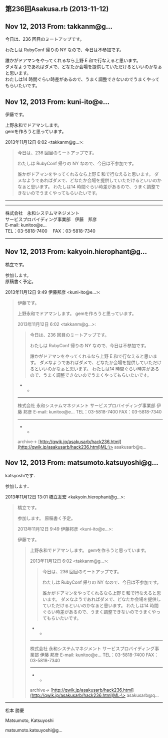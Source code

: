 ## 第236回Asakusa.rb (2013-11-12)

## Nov 12, 2013 From: takkanm@g...

今日は、236 回目のミートアップです。

わたしは RubyConf 帰りの NY なので、今日は不参加です。

誰かがドアマンをやってくれるなら上野 E 和で行なえると思います。  
ダメなようであればダメで、どなたか会場を提供していただけるといいのかなぁと思います。  
わたしは14 時間ぐらい時差があるので、うまく調整できないのでうまくやってもらいたいです。

## Nov 12, 2013 From: kuni-ito@e...

伊藤です。

上野永和でドアマンします。  
gemを作ろうと思っています。

2013年11月12日 6:02 \<takkanm@g...\>:

> 今日は、236 回目のミートアップです。
> 
> わたしは RubyConf 帰りの NY なので、今日は不参加です。
> 
> 誰かがドアマンをやってくれるなら上野 E 和で行なえると思います。 ダメなようであればダメで、どなたか会場を提供していただけるといいのかなぁと思います。 わたしは14 時間ぐらい時差があるので、うまく調整できないのでうまくやってもらいたいです。
* * *

* * *

株式会社　永和システムマネジメント  
サービスプロバイディング事業部　伊藤　邦彦  
E-mail: kunitoo@e...  
TEL：03-5818-7400　 FAX：03-5818-7340

* * *

## Nov 12, 2013 From: kakyoin.hierophant@g...

橋立です。

参加します。  
原稿書く予定。

2013年11月12日 9:49 伊藤邦彦 \<kuni-ito@e...\>:

> 伊藤です。
> 
> 上野永和でドアマンします。 gemを作ろうと思っています。
> 
> 2013年11月12日 6:02 \<takkanm@g...\>:
> 
> > 今日は、236 回目のミートアップです。
> > 
> > わたしは RubyConf 帰りの NY なので、今日は不参加です。
> > 
> > 誰かがドアマンをやってくれるなら上野 E 和で行なえると思います。 ダメなようであればダメで、どなたか会場を提供していただけるといいのかなぁと思います。 わたしは14 時間ぐらい時差があるので、うまく調整できないのでうまくやってもらいたいです。
> - -
> 
> * * *
> 
> 株式会社 永和システムマネジメント サービスプロバイディング事業部 伊藤 邦彦 E-mail: kunitoo@e... TEL：03-5818-7400 FAX：03-5818-7340
> 
> * * *
> 
> - -
> 
> archive-\> [http://qwik.jp/asakusarb/hack236.html](http://qwik.jp/asakusarb/hack236.html)ML-\> asakusarb@q...
## Nov 12, 2013 From: matsumoto.katsuyoshi@g...

katsyoshiです．

参加します．

2013年11月12日 13:01 橋立友宏 \<kakyoin.hierophant@g...\>:

> 橋立です。
> 
> 参加します。 原稿書く予定。
> 
> 2013年11月12日 9:49 伊藤邦彦 \<kuni-ito@e...\>:
> 
> 伊藤です。
> 
> > 上野永和でドアマンします。 gemを作ろうと思っています。
> > 
> > 2013年11月12日 6:02 \<takkanm@g...\>:
> > 
> > > 今日は、236 回目のミートアップです。
> > > 
> > > わたしは RubyConf 帰りの NY なので、今日は不参加です。
> > > 
> > > 誰かがドアマンをやってくれるなら上野 E 和で行なえると思います。 ダメなようであればダメで、どなたか会場を提供していただけるといいのかなぁと思います。 わたしは14 時間ぐらい時差があるので、うまく調整できないのでうまくやってもらいたいです。
> > - -
> > 
> > * * *
> > 
> > 株式会社 永和システムマネジメント サービスプロバイディング事業部 伊藤 邦彦 E-mail: kunitoo@e... TEL：03-5818-7400 FAX：03-5818-7340
> > 
> > * * *
> > 
> > - -
> > 
> > archive-\> [http://qwik.jp/asakusarb/hack236.html](http://qwik.jp/asakusarb/hack236.html)ML-\> asakusarb@q...
* * *

松本 勝慶

Matsumoto, Katsuyoshi

matsumoto.katsuyoshi@g...

